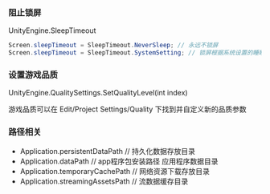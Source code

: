 ### 阻止锁屏 
UnityEngine.SleepTimeout
```C#
Screen.sleepTimeout = SleepTimeout.NeverSleep; // 永远不锁屏
Screen.sleepTimeout = SleepTimeout.SystemSetting; // 锁屏根据系统设置的睡眠时间
```

### 设置游戏品质
UnityEngine.QualitySettings.SetQualityLevel(int index)

游戏品质可以在 Edit/Project Settings/Quality 下找到并自定义新的品质参数

### 路径相关
- Application.persistentDataPath // 持久化数据存放目录
- Application.dataPath  // app程序包安装路径 应用程序数据目录
- Application.temporaryCachePath // 网络资源下载存放目录
- Application.streamingAssetsPath // 流数据缓存目录
